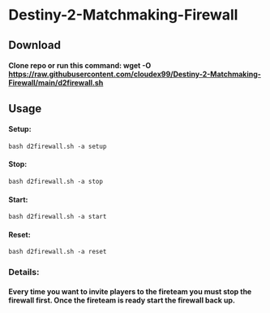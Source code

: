 # Destiny-2-Matchmaking-Firewall

## Download
#### Clone repo or run this command: wget -O https://raw.githubusercontent.com/cloudex99/Destiny-2-Matchmaking-Firewall/main/d2firewall.sh
## Usage
#### Setup: 
``` bash d2firewall.sh -a setup ```
#### Stop: 
``` bash d2firewall.sh -a stop ```
#### Start: 
``` bash d2firewall.sh -a start ```
#### Reset: 
``` bash d2firewall.sh -a reset ```

### Details:
#### Every time you want to invite players to the fireteam you must stop the firewall first. Once the fireteam is ready start the firewall back up.
